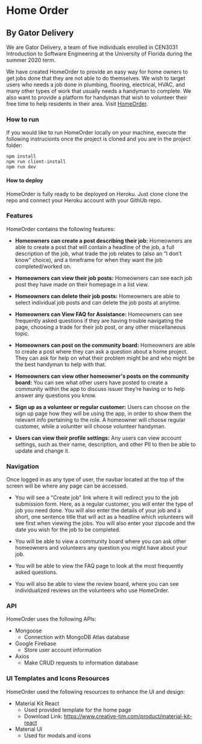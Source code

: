 # Home Order
## By Gator Delivery

We are Gator Delivery, a team of five individuals enrolled in CEN3031 Introduction to Software Engineering at the University of Florida during the summer 2020 term.

We have created HomeOrder to provide an easy way for home owners to get jobs done that they are not able to do themselves. We wish to target users who needs a job done in plumbing, flooring, electrical, HVAC, and many other types of work that usually needs a handyman to complete. We also want to provide a platform for handyman that wish to volunteer their free time to help residents in their area. Visit [HomeOrder](https://home-order-gatordelivery.herokuapp.com/).

### How to run

If you would like to run HomeOrder locally on your machine, execute the following instrucionts once the project is cloned and you are in the project folder:

```
npm install
npm run client-install
npm run dev
```

#### How to deploy

HomeOrder is fully ready to be deployed on Heroku. Just clone clone the repo and connect your Heroku account with your GithUb repo.


### Features

HomeOrder contains the following features:

* **Homeowners can create a post describing their job:** 
Homeowners are able to create a post that will contain a headline of the job, a full description of the job, what trade the job relates to (also an “I don’t know” choice), and a timeframe for when they want the job completed/worked on.

* **Homeowners can view their job posts:**
Homeowners can see each job post they have made on their homepage in a list view.

* **Homeowners can delete their job posts:**
Homeowners are able to select individual job posts and can delete the job posts at anytime. 
 
* **Homeowners can View FAQ for Assistance:**
Homeowners can see frequently asked questions if they are having trouble navigating the page, choosing a trade for their job post, or any other miscellaneous topic.

* **Homeowners can post on the community board:**
Homeowners are able to create a post where they can ask a question about a home project. They can ask for help on what their problem might be and who might be the best handyman to help with that.

* **Homeowners can view other homeowner's posts on the community board:**
You can see what other users have posted to create a community within the app to discuss issuer they’re having or to help answer any questions you know.

* **Sign up as a volunteer or regular customer:**
Users can choose on the sign up page how they will be using the app, in order to show them the relevant info pertaining to the role. A homeowner will choose regular customer, while a voluntter will choose volunteer handyman.

* **Users can view their profile settings:**
Any users can view account settings, such as their name, description, and other PII to then be able to update and change it.

### Navigation

Once logged in as any type of user, the navbar located at the top of the screen will be where any page can be accessed. 

* You will see a "Create job" link where it will redirect you to the job submission form. Here, as a regular customer, you will enter the type of job you need done. You will also enter the details of your job and a short, one sentence title that will act as a headline which volunteers will see first when viewing the jobs. You will also enter your zipcode and the date you wish for the job to be completed.

* You will be able to view a community board where you can ask other homeowners and volunteers any question you might have about your job.

* You will be able to view the FAQ page to look at the most frequently asked questions.

* You will also be able to view the review board, where you can see individualized reviews on the volunteers who use HomeOrder.

### API

HomeOrder uses the following APIs:

* Mongoose
  * Connection with MongoDB Atlas database
* Google Firebase
  *  Store user account information
* Axios
  * Make CRUD requests to information database
  
### UI Templates and Icons Resources
  
HomeOrder used the following resources to enhance the UI and design:
  
* Material Kit React
  * Used provided template for the home page
  * Download Link: https://www.creative-tim.com/product/material-kit-react
* Material UI
  * Used for modals and icons

